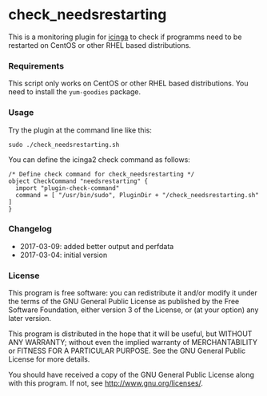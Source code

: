 # check_needsrestarting
 
This is a monitoring plugin for [icinga](https://www.icinga.com) to check if programms need to be restarted on CentOS or other RHEL based distributions.


### Requirements
This script only works on CentOS or other RHEL based distributions. You need to install the `yum-goodies` package.


### Usage
Try the plugin at the command line like this:
```
sudo ./check_needsrestarting.sh
```


You can define the icinga2 check command as follows:
```
/* Define check command for check_needsrestarting */
object CheckCommand "needsrestarting" {
  import "plugin-check-command"
  command = [ "/usr/bin/sudo", PluginDir + "/check_needsrestarting.sh" ]
}
```


### Changelog
* 2017-03-09: added better output and perfdata
* 2017-03-04: initial version


### License
This program is free software: you can redistribute it and/or modify it under the terms of the GNU General Public License as published by the Free Software Foundation, either version 3 of the License, or (at your option) any later version.

This program is distributed in the hope that it will be useful, but WITHOUT ANY WARRANTY; without even the implied warranty of MERCHANTABILITY or FITNESS FOR A PARTICULAR PURPOSE.  See the GNU General Public License for more details.

You should have received a copy of the GNU General Public License along with this program.  If not, see <http://www.gnu.org/licenses/>.

